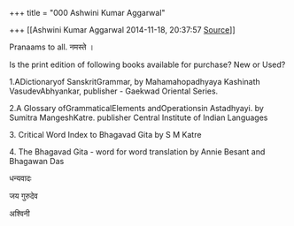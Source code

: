 +++
title = "000 Ashwini Kumar Aggarwal"

+++
[[Ashwini Kumar Aggarwal	2014-11-18, 20:37:57 [Source](https://groups.google.com/g/samskrita/c/SaJoEOiTd_M)]]



Pranaams to all. नमस्ते ।

  

Is the print edition of following books available for purchase? New or Used?

  

1.ADictionaryof SanskritGrammar, by Mahamahopadhyaya Kashinath VasudevAbhyankar, publisher - Gaekwad Oriental Series.

  

2.A Glossary ofGrammaticalElements andOperationsin Astadhyayi. by Sumitra MangeshKatre. publisher Central Institute of Indian Languages

  

3\. Critical Word Index to Bhagavad Gita by S M Katre

  

4\. The Bhagavad Gita - word for word translation by Annie Besant and Bhagawan Das

  

धन्यवादः

जय गुरुदेव

अश्विनी

  

  

